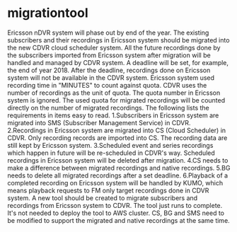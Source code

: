 # migrationtool
Ericsson nDVR system will phase out by end of the year. The existing subscribers and their recordings in Ericsson system should be migrated into the new CDVR cloud scheduler system. All the future recordings done by the subscribers imported from Ericsson system after migration will be handled and managed by CDVR system. A deadline will be set, for example, the end of year 2018. After the deadline, recordings done on Ericsson system will not be available in the CDVR system.  Ericsson system used recording time in "MINUTES" to count against quota. CDVR uses the number of recordings as the unit of quota. The quota number in Ericsson system is ignored. The used quota for migrated recordings will be counted directly on the number of migrated recordings.    The following lists the requirements in items easy to read.  1.Subscribers in Ericsson system are migrated into SMS (Subscriber Management Service) in CDVR. 2.Recordings in Ericsson system are migrated into CS (Cloud Scheduler) in CDVR. Only recording records are imported into CS. The recording data are still kept by Ericsson system. 3.Scheduled event and series recordings which happen in future will be re-scheduled in CDVR's way. Scheduled recordings in Ericsson system will be deleted after migration. 4.CS needs to make a difference between migrated recordings and native recordings. 5.BG needs to delete all migrated recordings after a set deadline. 6.Playback of a completed recording on Ericsson system will be handled by KUMO, which means playback requests to FM only target recordings done in CDVR system.   A new tool should be created to migrate subscribers and recordings from Ericsson system to CDVR. The tool just runs to complete. It's not needed to deploy the tool to AWS cluster. CS, BG and SMS need to be modified to support the migrated and native recordings at the same time.
